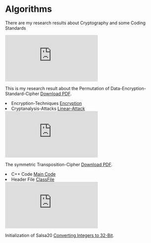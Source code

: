 # Algorithms

There are my research results about Cryptography and some Coding Standards

<object data="https://github.com/yusuta-gba/Permutation-Algorithmus/blob/main/Permutation.pdf" type="application/pdf" width="700px" height="700px">
    <embed src="https://github.com/yusuta-gba/Permutation-Algorithmus/blob/main/Permutation.pdf">
        <p> This is my research result about  the  Permutation of Data-Encryption-Standard-Cipher <a href="https://github.com/yusuta-gba/Permutation-Algorithmus/blob/main/Permutation.pdf">Download PDF</a>.</p>
        <li>  Encryption-Techniques <a href=https://github.com/yusuta-gba/Permutation-Algorithmus/blob/main/Encryption.cpp>Encryption</a></li>
        <li>  Cryptanalysis-Attacks <a href=https://github.com/yusuta-gba/Permutation-Algorithmus/blob/main/Cryptanalysis.cpp>Linear-Attack</a></li>
    </embed>
</object>



<object data="https://github.com/yusuta-gba/Permutation-Algorithmus/blob/main/template.pdf" type="application/pdf" width="700px" height="700px">
    <embed src="https://github.com/yusuta-gba/Permutation-Algorithmus/blob/main/template.pdf">
        <p>  The  symmetric Transposition-Cipher <a href="https://github.com/yusuta-gba/Permutation-Algorithmus/blob/main/template.pdf">Download PDF</a>.</p>
    <li>  C++ Code <a href=https://github.com/yusuta-gba/Permutation-Algorithmus/blob/main/test.cpp>Main Code</a></li>    
<li>  Header File <a href=https://github.com/yusuta-gba/Permutation-Algorithmus/blob/main/test.h>ClassFile</a></li> 
</embed>
    
</object>

<object data="https://github.com/yusuta-gba/Permutation-Algorithmus/blob/main/Algo.pdf" type="application/pdf" width="700px" height="700px">
    <embed src="https://github.com/yusuta-gba/Permutation-Algorithmus/blob/main/Algo.pdf">
        <p> Initialization of Salsa20 <a href="https://github.com/yusuta-gba/Permutation-Algorithmus/blob/main/Algo.pdf">Converting Integers to 32-Bit</a>.</p>
    </embed>
</object>
  

